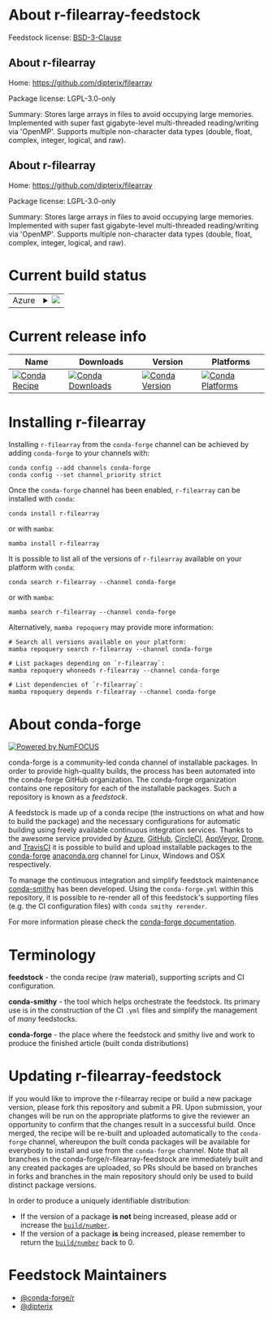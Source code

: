 About r-filearray-feedstock
===========================

Feedstock license: [BSD-3-Clause](https://github.com/conda-forge/r-filearray-feedstock/blob/main/LICENSE.txt)


About r-filearray
-----------------

Home: https://github.com/dipterix/filearray

Package license: LGPL-3.0-only

Summary: Stores large arrays in files to avoid occupying large memories. Implemented with super
fast gigabyte-level multi-threaded reading/writing via 'OpenMP'. Supports multiple
non-character data types (double, float, complex, integer, logical, and raw).


About r-filearray
-----------------

Home: https://github.com/dipterix/filearray

Package license: LGPL-3.0-only

Summary: Stores large arrays in files to avoid occupying large memories. Implemented with super
fast gigabyte-level multi-threaded reading/writing via 'OpenMP'. Supports multiple
non-character data types (double, float, complex, integer, logical, and raw).


Current build status
====================


<table>
    
  <tr>
    <td>Azure</td>
    <td>
      <details>
        <summary>
          <a href="https://dev.azure.com/conda-forge/feedstock-builds/_build/latest?definitionId=17808&branchName=main">
            <img src="https://dev.azure.com/conda-forge/feedstock-builds/_apis/build/status/r-filearray-feedstock?branchName=main">
          </a>
        </summary>
        <table>
          <thead><tr><th>Variant</th><th>Status</th></tr></thead>
          <tbody><tr>
              <td>linux_64_r_base4.3</td>
              <td>
                <a href="https://dev.azure.com/conda-forge/feedstock-builds/_build/latest?definitionId=17808&branchName=main">
                  <img src="https://dev.azure.com/conda-forge/feedstock-builds/_apis/build/status/r-filearray-feedstock?branchName=main&jobName=linux&configuration=linux%20linux_64_r_base4.3" alt="variant">
                </a>
              </td>
            </tr><tr>
              <td>linux_64_r_base4.4</td>
              <td>
                <a href="https://dev.azure.com/conda-forge/feedstock-builds/_build/latest?definitionId=17808&branchName=main">
                  <img src="https://dev.azure.com/conda-forge/feedstock-builds/_apis/build/status/r-filearray-feedstock?branchName=main&jobName=linux&configuration=linux%20linux_64_r_base4.4" alt="variant">
                </a>
              </td>
            </tr><tr>
              <td>osx_64_r_base4.3</td>
              <td>
                <a href="https://dev.azure.com/conda-forge/feedstock-builds/_build/latest?definitionId=17808&branchName=main">
                  <img src="https://dev.azure.com/conda-forge/feedstock-builds/_apis/build/status/r-filearray-feedstock?branchName=main&jobName=osx&configuration=osx%20osx_64_r_base4.3" alt="variant">
                </a>
              </td>
            </tr><tr>
              <td>osx_64_r_base4.4</td>
              <td>
                <a href="https://dev.azure.com/conda-forge/feedstock-builds/_build/latest?definitionId=17808&branchName=main">
                  <img src="https://dev.azure.com/conda-forge/feedstock-builds/_apis/build/status/r-filearray-feedstock?branchName=main&jobName=osx&configuration=osx%20osx_64_r_base4.4" alt="variant">
                </a>
              </td>
            </tr><tr>
              <td>win_64_r_base4.3</td>
              <td>
                <a href="https://dev.azure.com/conda-forge/feedstock-builds/_build/latest?definitionId=17808&branchName=main">
                  <img src="https://dev.azure.com/conda-forge/feedstock-builds/_apis/build/status/r-filearray-feedstock?branchName=main&jobName=win&configuration=win%20win_64_r_base4.3" alt="variant">
                </a>
              </td>
            </tr><tr>
              <td>win_64_r_base4.4</td>
              <td>
                <a href="https://dev.azure.com/conda-forge/feedstock-builds/_build/latest?definitionId=17808&branchName=main">
                  <img src="https://dev.azure.com/conda-forge/feedstock-builds/_apis/build/status/r-filearray-feedstock?branchName=main&jobName=win&configuration=win%20win_64_r_base4.4" alt="variant">
                </a>
              </td>
            </tr>
          </tbody>
        </table>
      </details>
    </td>
  </tr>
</table>

Current release info
====================

| Name | Downloads | Version | Platforms |
| --- | --- | --- | --- |
| [![Conda Recipe](https://img.shields.io/badge/recipe-r--filearray-green.svg)](https://anaconda.org/conda-forge/r-filearray) | [![Conda Downloads](https://img.shields.io/conda/dn/conda-forge/r-filearray.svg)](https://anaconda.org/conda-forge/r-filearray) | [![Conda Version](https://img.shields.io/conda/vn/conda-forge/r-filearray.svg)](https://anaconda.org/conda-forge/r-filearray) | [![Conda Platforms](https://img.shields.io/conda/pn/conda-forge/r-filearray.svg)](https://anaconda.org/conda-forge/r-filearray) |

Installing r-filearray
======================

Installing `r-filearray` from the `conda-forge` channel can be achieved by adding `conda-forge` to your channels with:

```
conda config --add channels conda-forge
conda config --set channel_priority strict
```

Once the `conda-forge` channel has been enabled, `r-filearray` can be installed with `conda`:

```
conda install r-filearray
```

or with `mamba`:

```
mamba install r-filearray
```

It is possible to list all of the versions of `r-filearray` available on your platform with `conda`:

```
conda search r-filearray --channel conda-forge
```

or with `mamba`:

```
mamba search r-filearray --channel conda-forge
```

Alternatively, `mamba repoquery` may provide more information:

```
# Search all versions available on your platform:
mamba repoquery search r-filearray --channel conda-forge

# List packages depending on `r-filearray`:
mamba repoquery whoneeds r-filearray --channel conda-forge

# List dependencies of `r-filearray`:
mamba repoquery depends r-filearray --channel conda-forge
```


About conda-forge
=================

[![Powered by
NumFOCUS](https://img.shields.io/badge/powered%20by-NumFOCUS-orange.svg?style=flat&colorA=E1523D&colorB=007D8A)](https://numfocus.org)

conda-forge is a community-led conda channel of installable packages.
In order to provide high-quality builds, the process has been automated into the
conda-forge GitHub organization. The conda-forge organization contains one repository
for each of the installable packages. Such a repository is known as a *feedstock*.

A feedstock is made up of a conda recipe (the instructions on what and how to build
the package) and the necessary configurations for automatic building using freely
available continuous integration services. Thanks to the awesome service provided by
[Azure](https://azure.microsoft.com/en-us/services/devops/), [GitHub](https://github.com/),
[CircleCI](https://circleci.com/), [AppVeyor](https://www.appveyor.com/),
[Drone](https://cloud.drone.io/welcome), and [TravisCI](https://travis-ci.com/)
it is possible to build and upload installable packages to the
[conda-forge](https://anaconda.org/conda-forge) [anaconda.org](https://anaconda.org/)
channel for Linux, Windows and OSX respectively.

To manage the continuous integration and simplify feedstock maintenance
[conda-smithy](https://github.com/conda-forge/conda-smithy) has been developed.
Using the ``conda-forge.yml`` within this repository, it is possible to re-render all of
this feedstock's supporting files (e.g. the CI configuration files) with ``conda smithy rerender``.

For more information please check the [conda-forge documentation](https://conda-forge.org/docs/).

Terminology
===========

**feedstock** - the conda recipe (raw material), supporting scripts and CI configuration.

**conda-smithy** - the tool which helps orchestrate the feedstock.
                   Its primary use is in the construction of the CI ``.yml`` files
                   and simplify the management of *many* feedstocks.

**conda-forge** - the place where the feedstock and smithy live and work to
                  produce the finished article (built conda distributions)


Updating r-filearray-feedstock
==============================

If you would like to improve the r-filearray recipe or build a new
package version, please fork this repository and submit a PR. Upon submission,
your changes will be run on the appropriate platforms to give the reviewer an
opportunity to confirm that the changes result in a successful build. Once
merged, the recipe will be re-built and uploaded automatically to the
`conda-forge` channel, whereupon the built conda packages will be available for
everybody to install and use from the `conda-forge` channel.
Note that all branches in the conda-forge/r-filearray-feedstock are
immediately built and any created packages are uploaded, so PRs should be based
on branches in forks and branches in the main repository should only be used to
build distinct package versions.

In order to produce a uniquely identifiable distribution:
 * If the version of a package **is not** being increased, please add or increase
   the [``build/number``](https://docs.conda.io/projects/conda-build/en/latest/resources/define-metadata.html#build-number-and-string).
 * If the version of a package **is** being increased, please remember to return
   the [``build/number``](https://docs.conda.io/projects/conda-build/en/latest/resources/define-metadata.html#build-number-and-string)
   back to 0.

Feedstock Maintainers
=====================

* [@conda-forge/r](https://github.com/conda-forge/r/)
* [@dipterix](https://github.com/dipterix/)

